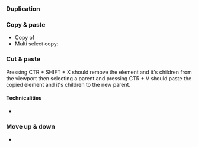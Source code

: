 

### Duplication

### Copy & paste
- Copy of 
- Multi select copy:

### Cut & paste
Pressing CTR + SHIFT + X should remove the element and it's children from the viewport then selecting a parent and pressing CTR + V should paste the copied element and it's children to the new parent.
#### Technicalities
- 

### Move up & down
-
